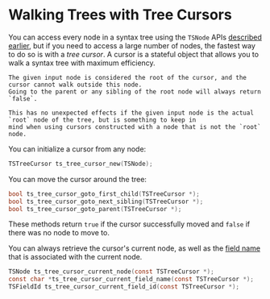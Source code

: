 # Walking Trees with Tree Cursors

You can access every node in a syntax tree using the `TSNode` APIs [described earlier][retrieving nodes], but if you need
to access a large number of nodes, the fastest way to do so is with a _tree cursor_. A cursor is a stateful object that
allows you to walk a syntax tree with maximum efficiency.

```admonish note
The given input node is considered the root of the cursor, and the cursor cannot walk outside this node.
Going to the parent or any sibling of the root node will always return `false`.

This has no unexpected effects if the given input node is the actual `root` node of the tree, but is something to keep in
mind when using cursors constructed with a node that is not the `root` node.
```

You can initialize a cursor from any node:

```c
TSTreeCursor ts_tree_cursor_new(TSNode);
```

You can move the cursor around the tree:

```c
bool ts_tree_cursor_goto_first_child(TSTreeCursor *);
bool ts_tree_cursor_goto_next_sibling(TSTreeCursor *);
bool ts_tree_cursor_goto_parent(TSTreeCursor *);
```

These methods return `true` if the cursor successfully moved and `false` if there was no node to move to.

You can always retrieve the cursor's current node, as well as the [field name][node-field-names] that is associated with
the current node.

```c
TSNode ts_tree_cursor_current_node(const TSTreeCursor *);
const char *ts_tree_cursor_current_field_name(const TSTreeCursor *);
TSFieldId ts_tree_cursor_current_field_id(const TSTreeCursor *);
```

[retrieving nodes]: ./2-basic-parsing.md#retrieving-nodes
[node-field-names]: ./2-basic-parsing.md#node-field-names
